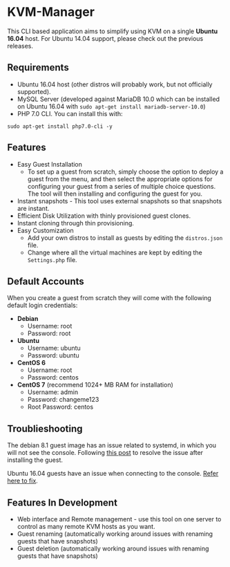 KVM-Manager
=====================

This CLI based application aims to simplify using KVM on a single **Ubuntu 16.04**  host.  For Ubuntu 14.04 support, please check out the previous releases. 

## Requirements
* Ubuntu 16.04 host (other distros will probably work, but not officially supported).
* MySQL Server (developed against MariaDB 10.0 which can be installed on Ubuntu 16.04 with `sudo apt-get install mariadb-server-10.0`)
* PHP 7.0 CLI. You can install this with:

```
sudo apt-get install php7.0-cli -y
```

## Features
* Easy Guest Installation 
	* To set up a guest from scratch, simply choose the option to deploy a guest from the menu, and then select the appropriate options for configuring your guest from a series of multiple choice questions. The tool will then installing and configuring the guest for you. 
* Instant snapshots  - This tool uses external snapshots so that snapshots are instant.
* Efficient Disk Utilization with thinly provisioned guest clones.
* Instant cloning through thin provisioning.
* Easy Customization
	* Add your own distros to install as guests by editing the `distros.json` file. 
	* Change where all the virtual machines are kept by editing the `Settings.php` file. 


## Default Accounts
When you create a guest from scratch they will come with the following default login credentials:

* **Debian**
    * Username: root
    * Password: root
* **Ubuntu**
    * Username: ubuntu
    * Password: ubuntu
* **CentOS 6**
    * Username: root
    * Password: centos
* **CentOS 7** (recommend 1024+ MB RAM for installation)
    * Username: admin
    * Password: changeme123
    * Root Password: centos


## Troublieshooting
The debian 8.1 guest image has an issue related to systemd, in which you will not see the console. Following [this post](https://unix.stackexchange.com/questions/203768/debian-8-kvm-guest-loading-initial-ramdisk) to resolve the issue after installing the guest.

Ubuntu 16.04 guests have an issue when connecting to the console. [Refer here to fix](http://unix.stackexchange.com/questions/288344/accessing-console-of-ubuntu-16-04-kvm-guest).

## Features In Development
* Web interface and Remote management - use this tool on one server to control as many remote KVM hosts as you want.
* Guest renaming (automatically working around issues with renaming guests that have snapshots)
* Guest deletion (automatically working around issues with renaming guests that have snapshots)